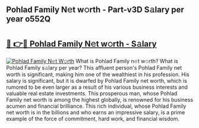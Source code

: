## Pohlad Family N𝚎t w𝚘rth - Part-v3D S𝚊lary per year o552Q

# <h2><a href="http://gc570lg.nevu.top/?p=Pohlad+Family">🔗 👉🔴 Pohlad Family N𝚎t w𝚘rth - S𝚊lary</a></h2>

[![Pohlad Family N𝚎t W𝚘rth](https://i.imgur.com/Oavwk0R.jpeg)](http://gc570lg.nevu.top/?p=Pohlad+Family)
What is Pohlad Family n𝚎t w𝚘rth? What is Pohlad Family s𝚊lary per year?
This affluent person's Pohlad Family net worth is significant, making him one of the wealthiest in his profession. His salary is significant, but it is dwarfed by Pohlad Family net worth, which is rumored to be even larger as a result of his various business interests and valuable real estate investments. This prosperous man, whose Pohlad Family net worth is among the highest globally, is renowned for his business acumen and financial brilliance. This rich individual, whose Pohlad Family net worth is in the billions and who earns an impressive salary, is a prime example of the force of commitment, hard work, and financial wisdom.
